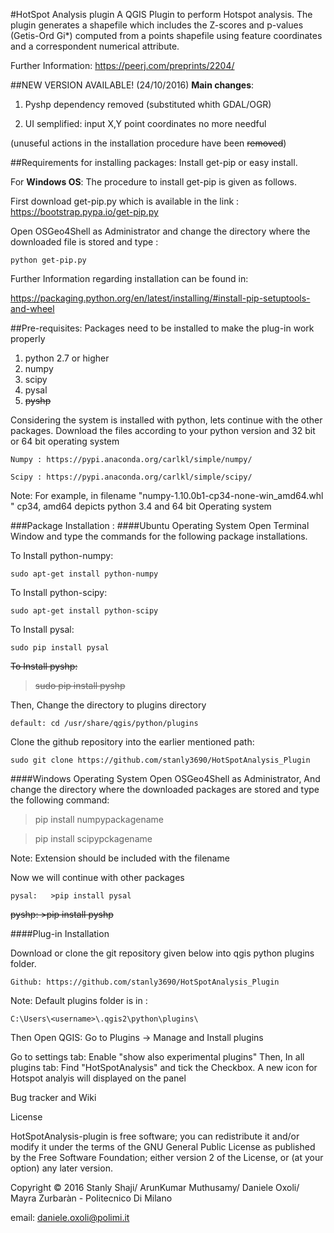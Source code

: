 #HotSpot Analysis plugin
A QGIS Plugin to perform Hotspot analysis.
The plugin generates a shapefile which includes the Z-scores and p-values (Getis-Ord Gi*) computed from a points shapefile using feature coordinates and a correspondent numerical attribute.   

Further Information: https://peerj.com/preprints/2204/

##NEW VERSION AVAILABLE! (24/10/2016)
**Main changes**: 

1) Pyshp dependency removed (substituted whith GDAL/OGR)

2) UI semplified: input X,Y point coordinates no more needful

(unuseful actions in the installation procedure have been ~~removed~~)

##Requirements for installing packages:
Install get-pip or easy install.

For **Windows OS**: The procedure to install get-pip is given as follows. 

First download get-pip.py which is available in the link :
https://bootstrap.pypa.io/get-pip.py

Open OSGeo4Shell as Administrator 
and change the directory where the downloaded file is stored and type :

`
python get-pip.py
`

Further Information regarding installation can be found in: 


https://packaging.python.org/en/latest/installing/#install-pip-setuptools-and-wheel



##Pre-requisites: 
Packages need to be installed to make the plug-in work properly

1. python 2.7 or higher
2. numpy
3. scipy
4. pysal
5. ~~pyshp~~
	
Considering the system is installed with python, lets continue with the other packages. 
Download the files according to your python version and 32 bit or 64 bit operating system

`
Numpy : https://pypi.anaconda.org/carlkl/simple/numpy/
`

`
Scipy : https://pypi.anaconda.org/carlkl/simple/scipy/
`

Note: For example, in filename "numpy-1.10.0b1-cp34-none-win_amd64.whl " cp34, amd64 depicts python 3.4 and 64 bit Operating system
		
###Package Installation :
####Ubuntu Operating System
Open Terminal Window and type the commands for the following package installations. 

To Install python-numpy:

`
sudo apt-get install python-numpy
`

To Install python-scipy:

`
sudo apt-get install python-scipy
`

To Install pysal:

`
sudo pip install pysal
`

~~To Install pyshp:~~


>~~sudo pip install pyshp~~

	
Then, Change the directory to plugins directory

`
default: cd /usr/share/qgis/python/plugins
`

Clone the github repository into the earlier mentioned path:

`
sudo git clone https://github.com/stanly3690/HotSpotAnalysis_Plugin 
`


####Windows Operating System
Open OSGeo4Shell as Administrator, 
And change the directory where the downloaded packages are stored and 
type the following command:


> pip install numpypackagename


> pip install scipypckagename
				

Note:  Extension should be included with the filename


Now we will continue with other packages 

`
pysal:  
	>pip install pysal
`


~~pyshp:
	>pip install pyshp~~


			
####Plug-in Installation

Download or clone the git repository given below into qgis python plugins folder.

`
Github: https://github.com/stanly3690/HotSpotAnalysis_Plugin
`

Note: Default plugins folder is in : 

`
C:\Users\<username>\.qgis2\python\plugins\
`

Then Open QGIS: Go to  Plugins -> Manage and Install plugins

Go to settings tab:  Enable "show also experimental plugins"
Then, In all plugins tab: Find "HotSpotAnalysis" and tick the Checkbox.
A new icon for Hotspot analyis will displayed on the panel



Bug tracker and Wiki


License

HotSpotAnalysis-plugin is free software; you can redistribute it and/or modify it under the terms of the GNU General Public License as published by the Free Software Foundation; either version 2 of the License, or (at your option) any later version.

Copyright © 2016 Stanly Shaji/ ArunKumar Muthusamy/ Daniele Oxoli/ Mayra Zurbaràn - Politecnico Di Milano

email: daniele.oxoli@polimi.it
